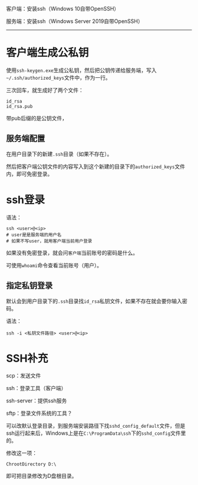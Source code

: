 客户端：安装ssh（Windows 10自带OpenSSH）

服务端：安装ssh（Windows Server 2019自带OpenSSH）

---

# 客户端生成公私钥

使用`ssh-keygen.exe`生成公私钥，然后把公钥传递给服务端，写入`~/.ssh/authorized_keys`文件中，作为一行。

三次回车，就生成好了两个文件：

```
id_rsa
id_rsa.pub
```

带pub后缀的是公钥文件，

## 服务端配置

在用户目录下的新建`.ssh`目录（如果不存在）。

然后把客户端公钥文件的内容写入到这个新建的目录下的`authorized_keys`文件内，即可免密登录。

# ssh登录

语法：

``` 
ssh <user>@<ip>
# user是是服务端的用户名
# 如果不写user，就用客户端当前用户登录
```

如果没有免密登录，就会问`客户端`当前账号的密码是什么。

可使用`whoami`命令查看当前账号（用户）。

## 指定私钥登录

默认会到用户目录下的`.ssh`目录找`id_rsa`私钥文件，如果不存在就会要你输入密码。

语法：

```
ssh -i <私钥文件路径> <user>@<ip> 
```





# SSH补充

scp：发送文件

ssh：登录工具（客户端）

ssh-server：提供ssh服务

sftp：登录文件系统的工具？



可以改默认登录目录，到服务端安装路径下找`sshd_config_default`文件，但是ssh运行起来后，Windows上是在`C:\ProgramData\ssh`下的`sshd_config`文件里的。

修改这一项：

``` config
ChrootDirectory D:\
```

即可把目录修改为D盘根目录。